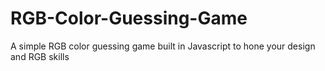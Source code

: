 # RGB-Color-Guessing-Game
A simple RGB color guessing game built in Javascript to hone your design and RGB skills
